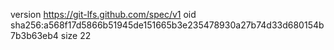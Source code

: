 version https://git-lfs.github.com/spec/v1
oid sha256:a568f17d5866b51945de151665b3e235478930a27b74d33d680154b7b3b63eb4
size 22

